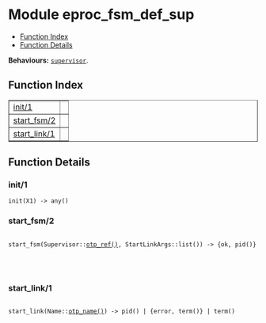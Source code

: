 

# Module eproc_fsm_def_sup #
* [Function Index](#index)
* [Function Details](#functions)

__Behaviours:__ [`supervisor`](supervisor.md).
<a name="index"></a>

## Function Index ##


<table width="100%" border="1" cellspacing="0" cellpadding="2" summary="function index"><tr><td valign="top"><a href="#init-1">init/1</a></td><td></td></tr><tr><td valign="top"><a href="#start_fsm-2">start_fsm/2</a></td><td></td></tr><tr><td valign="top"><a href="#start_link-1">start_link/1</a></td><td></td></tr></table>


<a name="functions"></a>

## Function Details ##

<a name="init-1"></a>

### init/1 ###

`init(X1) -> any()`


<a name="start_fsm-2"></a>

### start_fsm/2 ###


<pre><code>
start_fsm(Supervisor::<a href="#type-otp_ref">otp_ref()</a>, StartLinkArgs::list()) -&gt; {ok, pid()}
</code></pre>

<br></br>



<a name="start_link-1"></a>

### start_link/1 ###


<pre><code>
start_link(Name::<a href="#type-otp_name">otp_name()</a>) -&gt; pid() | {error, term()} | term()
</code></pre>

<br></br>



